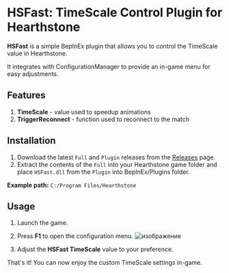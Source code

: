 # HSFast: TimeScale Control Plugin for Hearthstone

**HSFast** is a simple BepInEx plugin that allows you to control the TimeScale value in Hearthstone. 

It integrates with ConfigurationManager to provide an in-game menu for easy adjustments.
## Features
1. **TimeScale** - value used to speedup animations
2. **TriggerReconnect** - function used to reconnect to the match

## Installation

1. Download the latest `Full` and `Plugin` releases from the [Releases](https://github.com/agitoreiken/hearthstone-speedhack/releases) page.
2. Extract the contents of the `Full` into your Hearthstone game folder and place `HSFast.dll` from the `Plugin` into BepInEx/Plugins folder.

**Example path:**
`C:/Program Files/Hearthstone`

## Usage

1. Launch the game.
2. Press **F1** to open the configuration menu.
![изображение](https://github.com/user-attachments/assets/e4b9bfff-0e6c-449c-8ecc-5c0293cf8a12)

3. Adjust the **HSFast TimeScale** value to your preference.

That's it! You can now enjoy the custom TimeScale settings in-game.
